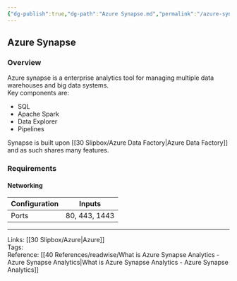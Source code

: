 ```yaml
---
{"dg-publish":true,"dg-path":"Azure Synapse.md","permalink":"/azure-synapse/","tags":["notes"]}
---
```



## Azure Synapse

### Overview

Azure synapse is a enterprise analytics tool for managing multiple data warehouses and big data systems.  
Key components are:

- SQL
- Apache Spark
- Data Explorer
- Pipelines

Synapse is built upon [[30 Slipbox/Azure Data Factory\|Azure Data Factory]] and as such shares many features.

### Requirements

#### Networking

| Configuration | Inputs        |
| ------------- | ------------- |
| Ports         | 80, 443, 1443 |

---

Links: [[30 Slipbox/Azure\|Azure]]  
Tags:  
Reference: [[40 References/readwise/What is Azure Synapse Analytics - Azure Synapse Analytics\|What is Azure Synapse Analytics - Azure Synapse Analytics]]
